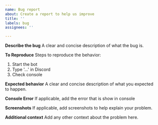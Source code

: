 ```yaml
---
name: Bug report
about: Create a report to help us improve
title: ''
labels: bug
assignees: ''

---
```


**Describe the bug**
A clear and concise description of what the bug is.

**To Reproduce**
Steps to reproduce the behavior:
1. Start the bot
2. Type '...' in Discord
3. Check console

**Expected behavior**
A clear and concise description of what you expected to happen.

**Console Error**
If applicable, add the error that is show in console

**Screenshots**
If applicable, add screenshots to help explain your problem.

**Additional context**
Add any other context about the problem here.
